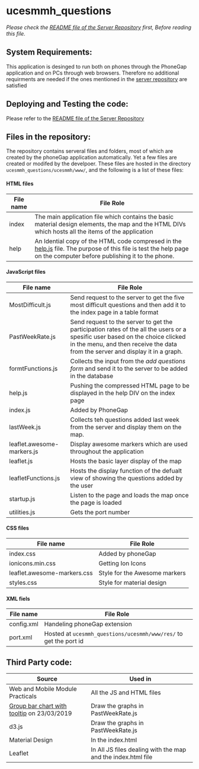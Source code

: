 # ucesmmh_questions
*Please check the [README file of the Server Repository](https://github.com/ucl-geospatial/ucesmmh_server/blob/master/README.md) first, Before reading this file.*

## System Requirements:
This application is desinged to run both on phones through the PhoneGap application and on PCs through web browsers. Therefore no additional requirments are needed if the ones mentioned in the [server repository](https://github.com/ucl-geospatial/ucesmmh_server) are satisfied 

## Deploying and Testing the code:
Please refer to the [README file of the Server Repository](https://github.com/ucl-geospatial/ucesmmh_server/blob/master/README.md)

## Files in the repository:
The repository contains serveral files and folders, most of which are created by the phoneGap application automatically. Yet a few files are created or modifed by the develpoer. These files are hosted in the directory `ucesmmh_questions/ucesmmh/www/`, and the following is a list of these files: 

#### HTML files 
File name | File Role
----------|----------
index | The main application file which contains the basic material design elements, the map and the HTML DIVs which hosts all the items of the application 
help | An Idential copy of the HTML code compresed in the [help.js](https://github.com/ucl-geospatial/ucesmmh_questions/blob/master/ucesmmh/www/js/help.js) file. The purpose of this file is test the help page on the computer before publishing it to the phone.

#### JavaScript files
File name | File Role
----------|----------
MostDifficult.js | Send request to the server to get the five most difficult questions and then add it to the index page in a table format 
PastWeekRate.js | Send request to the server to get the participation rates of the all the users or a spesific user based on the choice clicked in the menu, and then receive the data from the server and display it in a graph.
formtFunctions.js | Collects the input from the _add questions form_ and send it to the server to be added in the database
help.js | Pushing the compressed HTML page to be displayed in the help DIV on the index page
index.js | Added by PhoneGap
lastWeek.js | Collects teh questions added last week from the server and display them on the map. 
leaflet.awesome-markers.js | Display awesome markers which are used throughout the application 
leaflet.js | Hosts the basic layer display of the map
leafletFunctions.js | Hosts the display function of the defualt view of showing the questions added by the user
startup.js | Listen to the page and loads the map once the page is loaded
utilities.js | Gets the port number 

#### CSS files 
File name | File Role
----------|----------
index.css | Added by phoneGap
ionicons.min.css | Getting Ion Icons
leaflet.awesome-markers.css | Style for the Awesome markers
styles.css | Style for material design 

#### XML fiels
File name | File Role
----------|----------
config.xml | Handeling phoneGap extension  
port.xml | Hosted at `ucesmmh_questions/ucesmmh/www/res/` to get the port id

## Third Party code:
Source  | Used in 
--------|----------
Web and Mobile Module Practicals | All the JS and HTML files
[Group bar chart with tooltip](https://bl.ocks.org/Alireza-Dezfoolian/a1a7337cf9efd76dfc79c6ff9805dcf4) on 23/03/2019 | Draw the graphs in PastWeekRate.js
d3.js | Draw the graphs in PastWeekRate.js
Material Design | In the index.html 
Leaflet | In All JS files dealing with the map and the index.html file 
